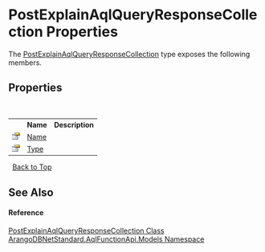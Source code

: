 # PostExplainAqlQueryResponseCollection Properties
 

The <a href="b1ec516c-4b20-14f8-7533-1427a66cb693">PostExplainAqlQueryResponseCollection</a> type exposes the following members.


## Properties
&nbsp;<table><tr><th></th><th>Name</th><th>Description</th></tr><tr><td>![Public property](media/pubproperty.gif "Public property")</td><td><a href="38e02e63-2cf7-0ce5-0d56-d8af44313b2f">Name</a></td><td /></tr><tr><td>![Public property](media/pubproperty.gif "Public property")</td><td><a href="15183765-5a02-d570-eb21-2a3e4128f0ce">Type</a></td><td /></tr></table>&nbsp;
<a href="#postexplainaqlqueryresponsecollection-properties">Back to Top</a>

## See Also


#### Reference
<a href="b1ec516c-4b20-14f8-7533-1427a66cb693">PostExplainAqlQueryResponseCollection Class</a><br /><a href="e03acbe1-782e-533e-7ffe-cd51613ed54f">ArangoDBNetStandard.AqlFunctionApi.Models Namespace</a><br />